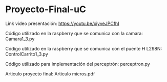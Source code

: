 # Proyecto-Final-uC
Link video presentación: https://youtu.be/xiyveJPCfhI

Código utilizado en la raspberry que se comunica con la camara: Camara1_3.py

Código utilizado en la raspberry que se comunica con el puente H L298N: ControlCarrito1_3.py

Código utilizado para implementación del perceptrón: perceptron.py

Articulo proyecto final: Articulo micros.pdf
